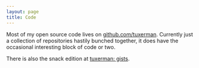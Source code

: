 ```yaml
---
layout: page
title: Code
---
```


Most of my open source code lives on [github.com/tuxerman](http://github.com/tuxerman). Currently just a collection of repositories hastily bunched together, it does have the occasional interesting block of code or two. 

There is also the snack edition at [tuxerman: gists](http://gist.github.com/tuxerman).